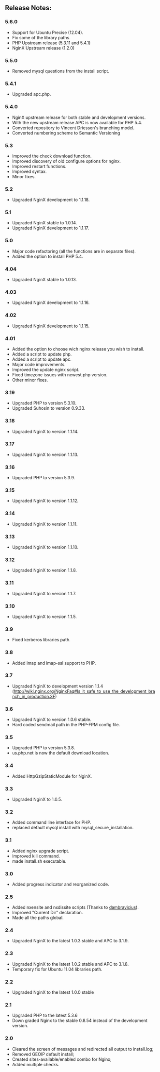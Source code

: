## Release Notes: ##

### 5.6.0 ###

  * Support for Ubuntu Precise (12.04).
  * Fix some of the library paths.
  * PHP Upstream release (5.3.11 and 5.4.1)
  * NginX Upstream release (1.2.0)

### 5.5.0 ###

  * Removed mysql questions from the install script.

### 5.4.1 ###

  * Upgraded apc.php.

### 5.4.0 ###

  * NginX upstream release for both stable and development versions.
  * With the new upstream release APC is now available for PHP 5.4.
  * Converted repository to Vincent Driessen's branching model.
  * Converted numbering scheme to Semantic Versioning

### 5.3 ###

  * Improved the check download function.
  * Improved discovery of old configure options for nginx.
  * Improved restart functions.
  * Improved syntax.
  * Minor fixes.

### 5.2 ###

  * Upgraded NginX development to 1.1.18.

### 5.1 ###

  * Upgraded NginX stable to 1.0.14.
  * Upgraded NginX development to 1.1.17.

### 5.0 ###

  * Major code refactoring (all the functions are in separate files).
  * Added the option to install PHP 5.4.

### 4.04 ###

  * Upgraded NginX stable to 1.0.13.

### 4.03 ###

  * Upgraded NginX development to 1.1.16.

### 4.02 ###

  * Upgraded NginX development to 1.1.15.

### 4.01 ###

  * Added the option to choose wich nginx release you wish to install.
  * Added a script to update php.
  * Added a script to update apc.
  * Major code improvements.
  * Improved the update nginx script.
  * Fixed timezone issues with newest php version.
  * Other minor fixes.

### 3.19 ###

  * Upgraded PHP to version 5.3.10.
  * Upgraded Suhosin to version 0.9.33.

### 3.18 ###

  * Upgraded NginX to version 1.1.14.

### 3.17 ###

  * Upgraded NginX to version 1.1.13.

### 3.16 ###

  * Upgraded PHP to version 5.3.9.

### 3.15 ###

  * Upgraded NginX to version 1.1.12.

### 3.14 ###

  * Upgraded NginX to version 1.1.11.

### 3.13 ###

  * Upgraded NginX to version 1.1.10.

### 3.12 ###

  * Upgraded NginX to version 1.1.8.

### 3.11 ###

  * Upgraded NginX to version 1.1.7.

### 3.10 ###

  * Upgraded NginX to version 1.1.5.

### 3.9 ###

  * Fixed kerberos libraries path.

### 3.8 ###

  * Added imap and imap-ssl support to PHP.

### 3.7 ###

  * Upgraded NginX to development version 1.1.4 (http://wiki.nginx.org/NginxFaq#Is_it_safe_to_use_the_development_branch_in_production.3F)

### 3.6 ###

  * Upgraded NginX to version 1.0.6 stable.
  * Hard coded sendmail path in the PHP-FPM config file.

### 3.5 ###

  * Upgraded PHP to version 5.3.8.
  * us.php.net is now the default download location.

### 3.4 ###

  * Added HttpGzipStaticModule for NginX.

### 3.3 ###

  * Upgraded NginX to 1.0.5.

### 3.2 ###

  * Added command line interface for PHP.
  * replaced default mysql install with mysql_secure_installation.

### 3.1 ###

  * Added nginx upgrade script.
  * Improved kill command.
  * made install.sh executable.

### 3.0 ###

  * Added progress indicator and reorganized code.

### 2.5 ###

  * Added nxensite and nxdissite scripts (Thanks to [dambravicius](https://github.com/dambravicius)).
  * Improved "Current Dir" declaration.
  * Made all the paths global.

### 2.4 ###

  * Upgraded NginX to the latest 1.0.3 stable and APC to 3.1.9.

### 2.3 ###

  * Upgraded NginX to the latest 1.0.2 stable and APC to 3.1.8.
  * Temporary fix for Ubuntu 11.04 libraries path.

### 2.2 ###

  * Upgraded NginX to the latest 1.0.0 stable

### 2.1 ###

  * Upgraded PHP to the latest 5.3.6
  * Down graded Nginx to the stable 0.8.54 instead of the development version.

### 2.0 ###

  * Cleared the screen of messages and redirected all output to install.log;
  * Removed GEOIP default install;
  * Created sites-available/enabled combo for Nginx;
  * Added multiple checks.

